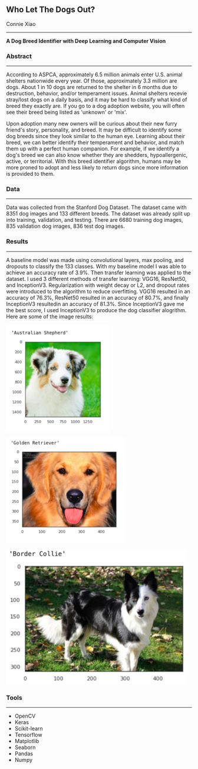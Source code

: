 ## Who Let The Dogs Out?

Connie Xiao

--- 

**A Dog Breed Identifier with Deep Learning and Computer Vision**


### Abstract
---

According to ASPCA, approximately 6.5 million animals enter U.S. animal shelters nationwide every year. Of those, approximately 3.3 million are dogs. About 1 in 10 dogs are returned to the shelter in 6 months due to destruction, behavior, and/or temperament issues. Animal shelters recevie stray/lost dogs on a daily basis, and it may be hard to classify what kind of breed they exactly are. If you go to a dog adoption website, you will often see their breed being listed as 'unknown' or 'mix'.

Upon adoption many new owners will be curious about their new furry friend's story, personality, and breed. It may be difficult to identify some dog breeds since they look similar to the human eye. Learning about their breed, we can better identify their temperament and behavior, and match them up with a perfect human companion. For example, if we identify a dog's breed we can also know whether they are shedders, hypoallergenic, active, or territorial. With this breed identifier algorithm, humans may be more proned to adopt and less likely to return dogs since more information is provided to them.


### Data
---

Data was collected from the Stanford Dog Dataset. The dataset came with 8351 dog images and 133 different breeds. The dataset was already split up into training, validation, and testing. There are 6680 training dog images, 835 validation dog images, 836 test dog images.


### Results 
--- 
A baseline model was made using convolutional layers, max pooling, and dropouts to classify the 133 classes. With my baseline model I was able to achieve an accuracy rate of 3.9%. Then transfer learning was applied to the dataset. I used 3 different methods of transfer learning: VGG16, ResNet50, and InceptionV3. Regularization with weight decay or L2, and dropout rates were introduced to the algorithm to reduce overfitting. VGG16 resulted in an accuracy of 76.3%, ResNet50 resulted in an
accuracy of 80.7%, and finally InceptionV3 resultedin an accuracy of 81.3%. Since InceptionV3 gave me the best score, I used InceptionV3 to produce the dog classifier alogrithm. Here are some of the image results:

![dog1](results1.png)

![dog2](results2.png)

![dog3](results3.png)


### Tools
---

- OpenCV
- Keras
- Scikit-learn
- Tensorflow
- Matplotlib
- Seaborn
- Pandas
- Numpy
